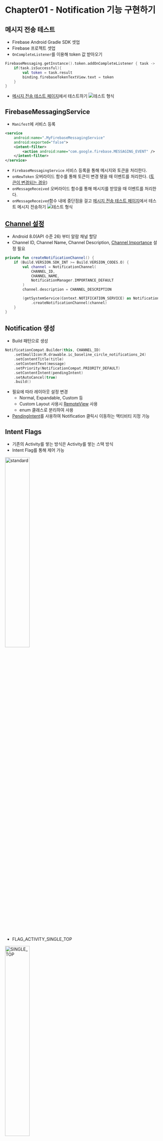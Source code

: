 # Chapter01 - Notification 기능 구현하기

##  메시지 전송 테스트

- Firebase Android Gradle SDK 셋업
- Firebase 프로젝트 셋업
- `OnCompleteListener`를 이용해 token 값 받아오기
```kotlin
FirebaseMessaging.getInstance().token.addOnCompleteListener { task ->
    if(task.isSuccessful){
        val token = task.result
        binding.firebaseTokenTextView.text = token
    }
}
```

- [메시지 전송 테스트 페이지](https://console.firebase.google.com/project/aop-part3-chapter01-25e62/notification/compose)에서 테스트하기
![테스트 형식](./resources/try_notification.png)


## FirebaseMessagingService
- `Manifest`에 서비스 등록
```xml
<service
    android:name=".MyFirebaseMessagingService"
    android:exported="false">
    <intent-filter>
        <action android:name="com.google.firebase.MESSAGING_EVENT" />
    </intent-filter>
</service>
```
- `FirebaseMessagingService` 서비스 등록을 통해 메시지와 토큰을 처리한다.
- `onNewToken` 오버라이드 함수를 통해 토큰이 변경 됐을 때 이벤트를 처리한다. ([토큰이 변경되는 경우](https://firebase.google.com/docs/cloud-messaging/android/first-message?hl=ko&authuser=0#access_the_registration_token))
- `onMessageReceived` 오버라이드 함수를 통해 메시지를 받았을 때 이벤트를 처리한다.
- `onMessageReceived`함수 내에 중단점을 걸고 [메시지 전송 테스트 페이지](https://firebase.google.com/docs/reference/fcm/rest/v1/projects.messages/send)에서 테스트 메시지 전송하기
![테스트 형식](./resources/try_send_message.png)


## [Channel 설정](https://developer.android.com/training/notify-user/channels?hl=ko)
- Android 8.0(API 수준 26) 부터 알람 채널 할당
- Channel ID, Channel Name, Channel Description, [Channel Importance](https://developer.android.com/training/notify-user/channels?hl=ko#importance) 설정 필요
```kotlin
private fun createNotificationChannel() {
    if (Build.VERSION.SDK_INT >= Build.VERSION_CODES.O) {
        val channel = NotificationChannel(
            CHANNEL_ID,
            CHANNEL_NAME,
            NotificationManager.IMPORTANCE_DEFAULT
        )
        channel.description = CHANNEL_DESCRIPTION

        (getSystemService(Context.NOTIFICATION_SERVICE) as NotificationManager)
            .createNotificationChannel(channel)
    }
}
```

## Notification 생성
- Build 패턴으로 생성 
```kotlin
NotificationCompat.Builder(this, CHANNEL_ID)
    .setSmallIcon(R.drawable.ic_baseline_circle_notifications_24)
    .setContentTitle(title)
    .setContentText(message)
    .setPriority(NotificationCompat.PRIORITY_DEFAULT)
    .setContentIntent(pendingIntent)
    .setAutoCancel(true)
    .build()
```
- 필요에 따라 레이아웃 설정 변경
    - Normal, Expandable, Custom 등
    - Custom Layout 사용시 [RemoteView](https://developer.android.com/reference/android/widget/RemoteViews) 사용
    - enum 클래스로 분리하여 사용
- [PendingIntent](https://developer.android.com/reference/android/app/PendingIntent)를 사용하여 Notification 클릭시 이동하는 액티비티 지정 가능


## Intent Flags
- 기존의 Activity를 쌓는 방식은 Activity를 쌓는 스택 방식
- Intent Flag를 통해 제어 가능

<img src="./resources/activity_flag1.png" width="40%" title="standard" alt="standard" />


- FLAG_ACTIVITY_SINGLE_TOP

<img src="./resources/activity_flag2.png" width="40%" title="SINGLE_TOP" alt="SINGLE_TOP" />

- 호출한 Activity의 `override fun onNewIntent(intent: Intent?)` 함수 호출


# Chapter02 - 오늘의 명언

## Firebase Remote Config
- firebase 콘솔에서 remote config를 수정하는 것만으도로 이미 지정된 코드를 통해 앱을 재 출시할 필요 없이 변경할 수 있다.
- use cases
    - 배포된 어플의 일정 유저에게만 새로운 기능 출시하기
    - 지역, 언어별 문구나 이미지 등 원격 수정
    - 제한된 그룹에게 새로운 기능 테스트
- [Throttling](https://firebase.google.com/docs/remote-config/get-started?hl=en&authuser=0&platform=android#throttling)
    - 개발환경에서는 짧은 시간 간격으로 페치를 진행 할 수 있지만, 실제 배포 환경에서는 자주 페치를 수행하면 Throttling이 걸릴 수 있다.
    - `minimumFetchIntervalInSeconds` 속성을통해 최소 페치 인터벌을 12시간으로 제한해야한다.
- `fetch`, `activate`로 구성하여 사용
```kotlin
remoteConfig.fetchAndActivate().addOnCompleteListener {
    if (it.isSuccessful) {
        val quotes = parseQuotesJson(remoteConfig.getString("quotes"))
        val isNameRevealed = remoteConfig.getBoolean("is_name_revealed")
    }
}
```
![remote config value](./resources/remote_config.png)

## ViewPager
- `ViewHolder Pattern`으로 구현
- 아이템 개수 무한으로 늘리기
    - 아이템 개수를 int max 값으로 설정 
    ```kotlin
    override fun getItemCount() = Int.MAX_VALUE
    ```
    - `onBindViewHolder`함수에서 bind하는 아이템을 조정
    ```kotlin
    override fun onBindViewHolder(holder: QuoteViewHolder, position: Int) {
        val actualPosition = position % quotes.size // position이 itemList 범위를 벗어나도 다시 0부터 시작한다.
        holder.bind(quotes[actualPosition], isNameRevealed)
    }
    ```
    - adapter 바인딩 직후 현재 Item을 ItemCount의 중간에 있는 position에 해당하는 Item으로 설정하여 양 옆으로 모두 이동이 가능하도록 설정한다.
    ```kotlin
    binding.viewPager.adapter = adapter
    binding.viewPager.setCurrentItem(adapter.itemCount / 2 - 1 , false)
    ```
- 아이템 자연스럽게 전환하기
    - `setPageTransformer`함수를 통해 페이지 전환시 이벤트를 설정한다
    - Item의 Position이 0에 가까워 질수록 alpha 값을 1로 수렴하게 한다
    ```kotlin
    binding.viewPager.setPageTransformer { page, position ->
        when{
            position.absoluteValue >= 1F -> {
                page.alpha = 0F
            }

            position == 0F -> {
                page.alpha = 1F
            }

            else -> {
                page.alpha = 1F - 2 * position.absoluteValue
            }
        }
    }
    ```

# Chapter03 - 알람 앱

## kotlin format chatacter
- 숫자 자리수를 지정해줄 때 유용하다
    - %d : 정수값 지정
    - %f : 소수값 지정 (.2f 의미는 소수점 기준으로 하위 2자리까지 출력)
    -  %s : 문자열값 지정
```kotlin 
val str = "%02d, %.2f".format(4, 10) // 04, 10.00
```

## [Shared Preferences](https://developer.android.com/training/data-storage/shared-preferences)
- key-value 쌍을 저장할 때 사용한다.
- name, key를 지정해놓고 사용해야 하는데 `companion object`에 const로 할당해서 사용하는게 좋다.
- 여러 데이터를 저장할 때에는 Json 형식으로 사용하면 편하다.
- Pregerences를 가져 올때 `MODE_PRIVATE` 모드로 가져오는데 다른앱에서 사용하지 못하게 한다. 퍼블릭으로 사용하는 방법은 deprecated
- 에디터 저장시에 `commit()`, `apply()` 2가지 방법이 있다.
    - `commit() : boolean` : 쓰레드를 블록시키며 실행 결과값을 boolean으로 리턴한다
    - `apply() : Unit` : 쓰레드를 블록시키지 않는다.

## Background 작업
- Immediate tasks (즉시 실행해야하는 작업)
    - Thread
    - Handler
    - Kotlin coroutines
- Deferred tasks (지연된 작업)
    - WorkManager
- Exact tasks (정시에 실행해야 하는 작업)
    - AlarmManager

## [AlarmManager](https://developer.android.com/training/scheduling/alarms)
- 원하는 시간에 이벤트를 발생시킬 수 있음
    - RTC_WAKEUP : 절대시간 (absolute time)
    - ELAPSED_REALTIME_WAKEUP : 휴대폰이 부팅 된 이후 지난 시간
- 알람을 설정 할 때 `setRepeating()` 대신 `setInexactRepeating()`을 사용하면 자원을 줄일 수 있다. 하지만 시간 정확도는 떨어진다.
- doze모드에서 사용이 필요하면 `setAndAllowWhileIdle(), setExactAndAllowWhileIdle()`을 사용하면 된다.


# Chapter04 - 도서 리뷰 앱
## Retrofit2
- Restful API 호출하여 사용하는 라이브러리
- gson과 함께 사용하면 모델을 편하게 사용할 수 있음
- 모델생성시 `@SerializedName` 어노테이션을 사용해서 json object키와 필드 이름을 다르게 지정할 수 있음
- response json 최상단에 모델값이 없더라도 Dto 클래스를 사용해서 node를 맞추어 사용하면 따로 파싱할 필요 없음
```kotlin
data class SearchBookDto (
    @SerializedName("title") val title : String,
    @SerializedName("item") val books : List<Book>,
)
```

## Room
- 내장 DB를 사용하는 라이브러리
- 어노테이션 이용
    - Entity : 테이블
    - PrimaryKey : 기본키
    - ColumnInfo : 컬럼 정보
```kotlin
@Entity
data class History(
    @PrimaryKey val uid : Int?,
    @ColumnInfo(name = "keyword") val keyword : String?
)
```
- 인터페이스를 이용해 Dao를 만들고 쿼리를 작성함
```kotlin
@Dao
interface HistoryDao {
    @Query("SELECT * FROM history")
    fun getAll() : List<History>

    @Insert
    fun insertHistory(history: History)

    @Query("DELETE FROM history WHERE keyword = :keyword")
    fun delete(keyword : String)
}
```
- 테이블이 추가되거나 변경 될 때는 db버전을 올리고, 마이그레이션 코드를 직접 작성해서 진행함
```kotlin
fun getAppDatabase(context : Context) : AppDatabase{
    val migration_1_2 = object : Migration(1,2){
        override fun migrate(database: SupportSQLiteDatabase) {
            database.execSQL("CREATE TABLE `REVIEW` (`id` INTEGER, `review` TEXT," + "PRIMARY KEY(`id`))")
        }
    }
    return Room.databaseBuilder(
        context,
        AppDatabase::class.java,
        "BookSearchDB"
    )
        .addMigrations(migration_1_2)
        .build()
}

```


## RecyclerView
- Adapter안에 ViewHolder를 inner class로 작성해 이벤트 리스너를 파라미터롤 받아 사용할 수 있음
```kotlin
class HistoryAdapter(val historyDeleteClickedListener : (String) -> Unit) : ListAdapter<History, HistoryAdapter.HistoryItemViewHolder>(diffUtil){
    inner class HistoryItemViewHolder(private val binding : ItemHistoryBinding) : RecyclerView.ViewHolder(binding.root){
        fun bind(historyModel : History) {
            binding.historyKeywordDeleteButton.setOnClickListener {
                historyDeleteClickedListener(historyModel.keyword.orEmpty())
            }
...
```
- `diffUtil`을 이용해 notifyDataSetChanged() 사용 하지않기
    - `notifyDataSetChanged()`를 사용하면 리스트를 모두 비우고 처음부터 다시 렌더링함
    - `diffUtil`를 사용하면 이전 데이터와 현재 데이터의 상태 차이를 계산하고 최소한의 데이터만 갱신한다.

## Glide
- 서버에 있는 이미지 URL을 가지고 있을 때 이미지를 편리하게 적용할 수 있다.
```kotlin
Glide.with(binding.coverImageView.context)
            .load(bookModel?.coverSmallUrl.orEmpty())
            .into(binding.coverImageView)
```

## EditText
- 아래 옵션을 통해 1줄만 작성하게함
```kotlin
android:inputType="text"
android:lines="1"
```
- 엔터 이벤트 적용하기
```kotlin
binding.searchEditText.setOnKeyListener { v, keyCode, event ->
    if (keyCode == KeyEvent.KEYCODE_ENTER && event.action == MotionEvent.ACTION_DOWN) {
        search(binding.searchEditText.text.toString())
        return@setOnKeyListener true
    }
    return@setOnKeyListener false
}
```

# Chapter05 - 틴더 앱
## 로그인 상태 관리
- 어플 시작시 `MainActivity` 호출
- `MainActivity`에서 로그인 정보가 없으면 `LoginActivity`호출, 로그인 정보가 있으면 `LikeActivity`호출
- `LoginActivity`에서 로그인 성공하면 `finish()`

## Firebase - Authentication
- email, 전화번호, 익명, sns 계정 등 다양한 로그인 기능을 간편하게 이용 할 수 있게 지원함
- Instance
```kotlin
val auth : FirebaseAuth = FirebaseAuth.getInstance()
// or
val auth : FirebaseAuth = Firebase.auth
```
- Email 회원가입
```kotlin
auth.createUserWithEmailAndPassword(email, password)
    .addOnCompleteListener(this) { task ->
        if (task.isSuccessful) {
            ...
        } 
    }
```
- Email 로그인
```kotlin
auth.signInWithEmailAndPassword(email, password)
    .addOnCompleteListener(this) { task ->
        if (task.isSuccessful) {
            ...
        } 
    }
```

## Firebase - Realtime Database
- NoSQL DB
- key와 value로 이용
- DatabaseReference
```kotlin
private val userDB : DatabaseReference = Firebase.database.reference.child(USERS)
```
- Insert Value
```kotlin
userDB.child("keyName").setValue("value")
```
- Get Value
- `ValueEventListener - onDataChange()` : 하위 요소를 포함한 데이터가 변경 될 때 마다 호출됨
- `addListenerForSingleValueEvent` : 로컬 캐시 값을 이용하고 싶을 때 사용
```kotlin
val otherUserDB = userDB.child(getCurrentUserID()).child(LIKED_BY).child(LIKE).child(otherUserId)
otherUserDB.addListenerForSingleValueEvent(object : ValueEventListener {
    override fun onDataChange(snapshot: DataSnapshot) {
        if (snapshot.value == true) {
            ...
        }
    }

    override fun onCancelled(error: DatabaseError) {}
})
```
- `get()` : 데이터 한 번 읽기
```kotlin
mDatabase.child("users").child(userId).get().addOnSuccessListener {
    Log.i("firebase", "Got value ${it.value}")
}.addOnFailureListener{
    Log.e("firebase", "Error getting data", it)
}
```

## CardStackView
- 카드를 넘기는 이벤트
- `ViewHolder Pattern`으로 구현
```kotlin
private fun initCardStackView() {
    binding.cardStackView.layoutManager = CardStackLayoutManager(context = this, listner = this)
    binding.cardStackView.adapter = CardItemAdapter()
}
```

![card stack view](./resources/cardstack.gif)